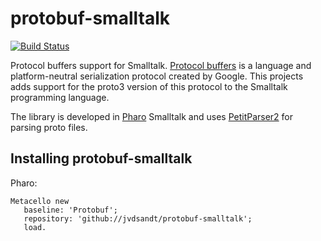 # protobuf-smalltalk
[![Build Status](https://travis-ci.org/jvdsandt/protobuf-smalltalk.svg?branch=master)](https://travis-ci.org/jvdsandt/protobuf-smalltalk)

Protocol buffers support for Smalltalk. [Protocol buffers](https://developers.google.com/protocol-buffers/)
is a language and 
platform-neutral serialization protocol created by Google. This projects adds support for
the proto3 version of this protocol to the Smalltalk programming language. 

The library is developed in [Pharo](https://pharo.org/) Smalltalk and uses [PetitParser2](https://github.com/kursjan/petitparser2)
for parsing proto files.


## Installing protobuf-smalltalk

Pharo:

```smalltalk
Metacello new
   baseline: 'Protobuf';
   repository: 'github://jvdsandt/protobuf-smalltalk';
   load.
```